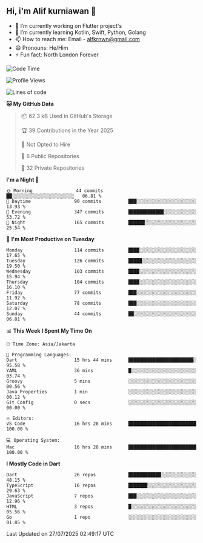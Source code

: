 ## Hi, i'm Alif kurniawan 👋

- 🔭 I’m currently working on Flutter project's
- 🌱 I’m currently learning Kotlin, Swift, Python, Golang
- 📫 How to reach me: Email - alfkrnwn@gmail.com
- 😄 Pronouns: He/Him
- ⚡ Fun fact: North London Forever

<!--START_SECTION:waka-->
![Code Time](http://img.shields.io/badge/Code%20Time-154%20hrs%2048%20mins-blue)

![Profile Views](http://img.shields.io/badge/Profile%20Views-22-blue)

![Lines of code](https://img.shields.io/badge/From%20Hello%20World%20I%27ve%20Written-683.7%20thousand%20lines%20of%20code-blue)

**🐱 My GitHub Data** 

> 📦 62.3 kB Used in GitHub's Storage 
 > 
> 🏆 39 Contributions in the Year 2025
 > 
> 🚫 Not Opted to Hire
 > 
> 📜 6 Public Repositories 
 > 
> 🔑 32 Private Repositories 
 > 
**I'm a Night 🦉** 

```text
🌞 Morning                44 commits          ██░░░░░░░░░░░░░░░░░░░░░░░   06.81 % 
🌆 Daytime                90 commits          ███░░░░░░░░░░░░░░░░░░░░░░   13.93 % 
🌃 Evening                347 commits         █████████████░░░░░░░░░░░░   53.72 % 
🌙 Night                  165 commits         ██████░░░░░░░░░░░░░░░░░░░   25.54 % 
```
📅 **I'm Most Productive on Tuesday** 

```text
Monday                   114 commits         ████░░░░░░░░░░░░░░░░░░░░░   17.65 % 
Tuesday                  126 commits         █████░░░░░░░░░░░░░░░░░░░░   19.50 % 
Wednesday                103 commits         ████░░░░░░░░░░░░░░░░░░░░░   15.94 % 
Thursday                 104 commits         ████░░░░░░░░░░░░░░░░░░░░░   16.10 % 
Friday                   77 commits          ███░░░░░░░░░░░░░░░░░░░░░░   11.92 % 
Saturday                 78 commits          ███░░░░░░░░░░░░░░░░░░░░░░   12.07 % 
Sunday                   44 commits          ██░░░░░░░░░░░░░░░░░░░░░░░   06.81 % 
```


📊 **This Week I Spent My Time On** 

```text
🕑︎ Time Zone: Asia/Jakarta

💬 Programming Languages: 
Dart                     15 hrs 44 mins      ████████████████████████░   95.58 % 
YAML                     36 mins             █░░░░░░░░░░░░░░░░░░░░░░░░   03.74 % 
Groovy                   5 mins              ░░░░░░░░░░░░░░░░░░░░░░░░░   00.56 % 
Java Properties          1 min               ░░░░░░░░░░░░░░░░░░░░░░░░░   00.12 % 
Git Config               0 secs              ░░░░░░░░░░░░░░░░░░░░░░░░░   00.00 % 

🔥 Editors: 
VS Code                  16 hrs 28 mins      █████████████████████████   100.00 % 

💻 Operating System: 
Mac                      16 hrs 28 mins      █████████████████████████   100.00 % 
```

**I Mostly Code in Dart** 

```text
Dart                     26 repos            ████████████░░░░░░░░░░░░░   48.15 % 
TypeScript               16 repos            ███████░░░░░░░░░░░░░░░░░░   29.63 % 
JavaScript               7 repos             ███░░░░░░░░░░░░░░░░░░░░░░   12.96 % 
HTML                     3 repos             █░░░░░░░░░░░░░░░░░░░░░░░░   05.56 % 
Go                       1 repo              ░░░░░░░░░░░░░░░░░░░░░░░░░   01.85 % 
```




 Last Updated on 27/07/2025 02:49:17 UTC
<!--END_SECTION:waka-->
